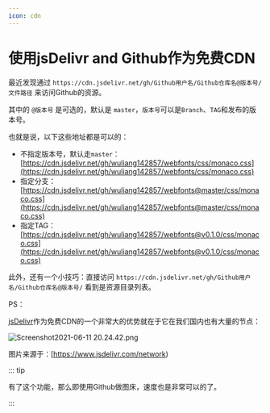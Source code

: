 ```yaml
---
icon: cdn
---
```


# 使用jsDelivr and Github作为免费CDN

最近发现通过 `https://cdn.jsdelivr.net/gh/Github用户名/Github仓库名@版本号/文件路径` 来访问Github的资源。

其中的 `@版本号` 是可选的，默认是 `master`，`版本号`可以是`Branch`、`TAG`和发布的版本号。

也就是说，以下这些地址都是可以的：

- 不指定版本号，默认走`master`： [https://cdn.jsdelivr.net/gh/wuliang142857/webfonts/css/monaco.css](https://cdn.jsdelivr.net/gh/wuliang142857/webfonts/css/monaco.css)
- 指定分支：[https://cdn.jsdelivr.net/gh/wuliang142857/webfonts@master/css/monaco.css](https://cdn.jsdelivr.net/gh/wuliang142857/webfonts@master/css/monaco.css)
- 指定TAG：[https://cdn.jsdelivr.net/gh/wuliang142857/webfonts@v0.1.0/css/monaco.css](https://cdn.jsdelivr.net/gh/wuliang142857/webfonts@v0.1.0/css/monaco.css)

此外，还有一个小技巧：直接访问 `https://cdn.jsdelivr.net/gh/Github用户名/Github仓库名@版本号/` 看到是资源目录列表。

PS：

[jsDelivr](https://www.jsdelivr.com/)作为免费CDN的一个非常大的优势就在于它在我们国内也有大量的节点：

![Screenshot2021-06-11 20.24.42.png](https://tva1.sinaimg.cn/large/008jQjtOly1grelkcjawaj31qu0wqdsq.jpg)

图片来源于：[https://www.jsdelivr.com/network)

::: tip

有了这个功能，那么即使用Github做图床，速度也是非常可以的了。

:::

